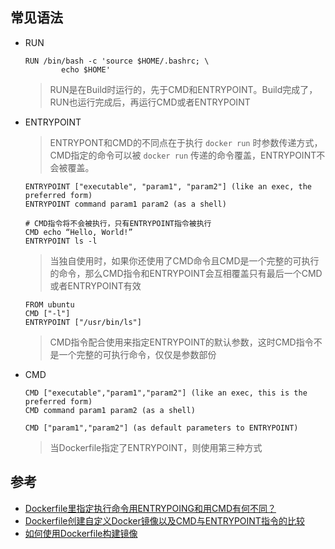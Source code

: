 ## 常见语法
* RUN
  ```
  RUN /bin/bash -c 'source $HOME/.bashrc; \ 
          echo $HOME'
  ```
  >RUN是在Build时运行的，先于CMD和ENTRYPOINT。Build完成了，RUN也运行完成后，再运行CMD或者ENTRYPOINT
* ENTRYPOINT
  >ENTRYPONT和CMD的不同点在于执行 `docker run` 时参数传递方式，CMD指定的命令可以被 `docker run` 传递的命令覆盖，ENTRYPOINT不会被覆盖。
  ```
  ENTRYPOINT ["executable", "param1", "param2"] (like an exec, the preferred form)
  ENTRYPOINT command param1 param2 (as a shell)
  ```
  ```
  # CMD指令将不会被执行，只有ENTRYPOINT指令被执行
  CMD echo “Hello, World!”
  ENTRYPOINT ls -l
  ```
  >当独自使用时，如果你还使用了CMD命令且CMD是一个完整的可执行的命令，那么CMD指令和ENTRYPOINT会互相覆盖只有最后一个CMD或者ENTRYPOINT有效
  ```
  FROM ubuntu
  CMD ["-l"]
  ENTRYPOINT ["/usr/bin/ls"]
  ```
  >CMD指令配合使用来指定ENTRYPOINT的默认参数，这时CMD指令不是一个完整的可执行命令，仅仅是参数部份
* CMD
  ```
  CMD ["executable","param1","param2"] (like an exec, this is the preferred form)
  CMD command param1 param2 (as a shell)
  ```
  ```
  CMD ["param1","param2"] (as default parameters to ENTRYPOINT)
  ```
  >当Dockerfile指定了ENTRYPOINT，则使用第三种方式

## 参考
* [Dockerfile里指定执行命令用ENTRYPOING和用CMD有何不同？](https://segmentfault.com/q/1010000000417103)
* [Dockerfile创建自定义Docker镜像以及CMD与ENTRYPOINT指令的比较](http://www.cnblogs.com/lienhua34/p/5170335.html)
* [如何使用Dockerfile构建镜像](https://blog.csdn.net/we_shell/article/details/38445979)